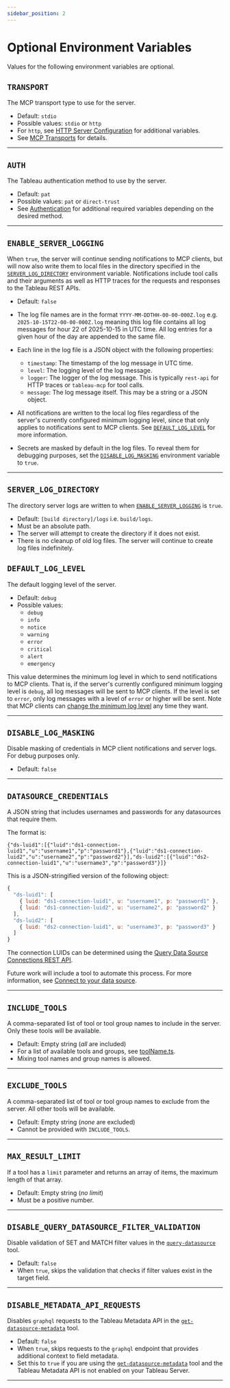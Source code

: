 ```yaml
---
sidebar_position: 2
---
```


# Optional Environment Variables

Values for the following environment variables are optional.

## `TRANSPORT`

The MCP transport type to use for the server.

- Default: `stdio`
- Possible values: `stdio` or `http`
- For `http`, see [HTTP Server Configuration](http-server.md) for additional variables.
- See [MCP Transports][mcp-transport] for details.

<hr />

## `AUTH`

The Tableau authentication method to use by the server.

- Default: `pat`
- Possible values: `pat` or `direct-trust`
- See [Authentication](authentication) for additional required variables depending on the desired
  method.

<hr />

## `ENABLE_SERVER_LOGGING`

When `true`, the server will continue sending notifications to MCP clients, but will now also write
them to local files in the directory specified in the
[`SERVER_LOG_DIRECTORY`](#server_log_directory) environment variable. Notifications include tool
calls and their arguments as well as HTTP traces for the requests and responses to the Tableau REST
APIs.

- Default: `false`
- The log file names are in the format `YYYY-MM-DDTHH-00-00-000Z.log` e.g.
  `2025-10-15T22-00-00-000Z.log` meaning this log file contains all log messages for hour 22 of
  2025-10-15 in UTC time. All log entries for a given hour of the day are appended to the same file.
- Each line in the log file is a JSON object with the following properties:

  - `timestamp`: The timestamp of the log message in UTC time.
  - `level`: The logging level of the log message.
  - `logger`: The logger of the log message. This is typically `rest-api` for HTTP traces or
    `tableau-mcp` for tool calls.
  - `message`: The log message itself. This may be a string or a JSON object.

- All notifications are written to the local log files regardless of the server's currently
  configured minimum logging level, since that only applies to notifications sent to MCP clients.
  See [`DEFAULT_LOG_LEVEL`](#default_log_level) for more information.
- Secrets are masked by default in the log files. To reveal them for debugging purposes, set the
  [`DISABLE_LOG_MASKING`](#disable_log_masking) environment variable to `true`.

<hr />

## `SERVER_LOG_DIRECTORY`

The directory server logs are written to when [`ENABLE_SERVER_LOGGING`](#enable_server_logging) is
`true`.

- Default: `[build directory]/logs` i.e. `build/logs`.
- Must be an absolute path.
- The server will attempt to create the directory if it does not exist.
- There is no cleanup of old log files. The server will continue to create log files indefinitely.

## `DEFAULT_LOG_LEVEL`

The default logging level of the server.

- Default: `debug`
- Possible values:
  - `debug`
  - `info`
  - `notice`
  - `warning`
  - `error`
  - `critical`
  - `alert`
  - `emergency`

This value determines the minimum log level in which to send notifications to MCP clients. That is,
if the server's currently configured minimum logging level is `debug`, all log messages will be sent
to MCP clients. If the level is set to `error`, only log messages with a level of `error` or higher
will be sent. Note that MCP clients can
[change the minimum log level](https://modelcontextprotocol.io/specification/2025-06-18/server/utilities/logging#setting-log-level)
any time they want.

<hr />

## `DISABLE_LOG_MASKING`

Disable masking of credentials in MCP client notifications and server logs. For debug purposes only.

- Default: `false`

<hr />

## `DATASOURCE_CREDENTIALS`

A JSON string that includes usernames and passwords for any datasources that require them.

The format is:

`{"ds-luid1":[{"luid":"ds1-connection-luid1","u":"username1","p":"password1"},{"luid":"ds1-connection-luid2","u":"username2","p":"password2"}],"ds-luid2":[{"luid":"ds2-connection-luid1","u":"username3","p":"password3"}]}`

This is a JSON-stringified version of the following object:

```js
{
  "ds-luid1": [
    { luid: "ds1-connection-luid1", u: "username1", p: "password1" },
    { luid: "ds1-connection-luid2", u: "username2", p: "password2" }
  ],
  "ds-luid2": [
    { luid: "ds2-connection-luid1", u: "username3", p: "password3" }
  ]
}
```

The connection LUIDs can be determined using the [Query Data Source Connections REST
API][tab-ds-connections].

Future work will include a tool to automate this process. For more information, see [Connect to your
data source][tab-connect-ds].

<hr />

## `INCLUDE_TOOLS`

A comma-separated list of tool or tool group names to include in the server. Only these tools will
be available.

- Default: Empty string (_all_ are included)
- For a list of available tools and groups, see
  [toolName.ts](https://github.com/tableau/tableau-mcp/blob/main/src/tools/toolName.ts).
- Mixing tool names and group names is allowed.

<hr />

## `EXCLUDE_TOOLS`

A comma-separated list of tool or tool group names to exclude from the server. All other tools will
be available.

- Default: Empty string (_none_ are excluded)
- Cannot be provided with `INCLUDE_TOOLS`.

<hr />

## `MAX_RESULT_LIMIT`

If a tool has a `limit` parameter and returns an array of items, the maximum length of that array.

- Default: Empty string (_no limit_)
- Must be a positive number.

<hr />

## `DISABLE_QUERY_DATASOURCE_FILTER_VALIDATION`

Disable validation of SET and MATCH filter values in the
[`query-datasource`](../../tools/data-qna/query-datasource.md) tool.

- Default: `false`
- When `true`, skips the validation that checks if filter values exist in the target field.

<hr />

## `DISABLE_METADATA_API_REQUESTS`

Disables `graphql` requests to the Tableau Metadata API in the
[`get-datasource-metadata`](../../tools/data-qna/get-datasource-metadata.md) tool.

- Default: `false`
- When `true`, skips requests to the `graphql` endpoint that provides additional context to field
  metadata.
- Set this to `true` if you are using the
  [`get-datasource-metadata`](../../tools/data-qna/get-datasource-metadata.md) tool and the Tableau
  Metadata API is not enabled on your Tableau Server.

<hr />

[mcp-transport]: https://modelcontextprotocol.io/docs/concepts/transports
[tab-ds-connections]:
  https://help.tableau.com/current/api/rest_api/en-us/REST/rest_api_ref_data_sources.htm#query_data_source_connections
[tab-connect-ds]:
  https://help.tableau.com/current/api/vizql-data-service/en-us/docs/vds_create_queries.html#connect-to-your-data-source

